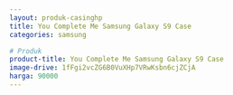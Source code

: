 ```yaml
---
layout: produk-casinghp
title: You Complete Me Samsung Galaxy S9 Case
categories: samsung

# Produk
product-title: You Complete Me Samsung Galaxy S9 Case
image-drive: 1fFgi2vcZG6B0VuXHp7VRwKsbn6cjZCjA
harga: 90000
---
```

